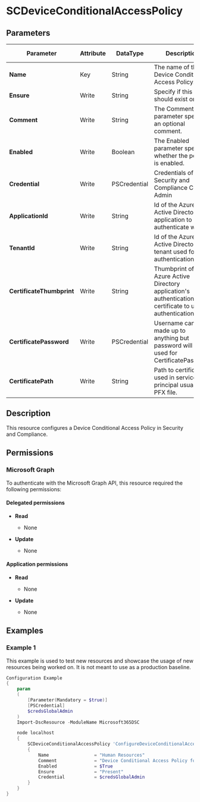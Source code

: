 ﻿# SCDeviceConditionalAccessPolicy

## Parameters

| Parameter | Attribute | DataType | Description | Allowed Values |
| --- | --- | --- | --- | --- |
| **Name** | Key | String | The name of the Device Conditional Access Policy. | |
| **Ensure** | Write | String | Specify if this policy should exist or not. | `Present`, `Absent` |
| **Comment** | Write | String | The Comment parameter specifies an optional comment. | |
| **Enabled** | Write | Boolean | The Enabled parameter specifies whether the policy is enabled. | |
| **Credential** | Write | PSCredential | Credentials of Security and Compliance Center Admin | |
| **ApplicationId** | Write | String | Id of the Azure Active Directory application to authenticate with. | |
| **TenantId** | Write | String | Id of the Azure Active Directory tenant used for authentication. | |
| **CertificateThumbprint** | Write | String | Thumbprint of the Azure Active Directory application's authentication certificate to use for authentication. | |
| **CertificatePassword** | Write | PSCredential | Username can be made up to anything but password will be used for CertificatePassword | |
| **CertificatePath** | Write | String | Path to certificate used in service principal usually a PFX file. | |

## Description

This resource configures a Device Conditional Access Policy in Security and Compliance.

## Permissions

### Microsoft Graph

To authenticate with the Microsoft Graph API, this resource required the following permissions:

#### Delegated permissions

- **Read**

    - None

- **Update**

    - None

#### Application permissions

- **Read**

    - None

- **Update**

    - None

## Examples

### Example 1

This example is used to test new resources and showcase the usage of new resources being worked on.
It is not meant to use as a production baseline.

```powershell
Configuration Example
{
    param
    (
        [Parameter(Mandatory = $true)]
        [PSCredential]
        $credsGlobalAdmin
    )
    Import-DscResource -ModuleName Microsoft365DSC

    node localhost
    {
        SCDeviceConditionalAccessPolicy 'ConfigureDeviceConditionalAccessPolicy'
        {
            Name                 = "Human Resources"
            Comment              = "Device Conditional Access Policy for Human Resources department"
            Enabled              = $True
            Ensure               = "Present"
            Credential           = $credsGlobalAdmin
        }
    }
}
```

